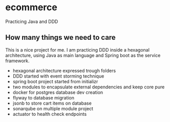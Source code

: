 # ecommerce
Practicing Java and DDD

## How many things we need to care

This is a nice project for me. I am practicing DDD inside a hexagonal 
architecture, using Java as main language and Spring boot as the service
framework.

- hexagonal architecture expressed trough folders
- DDD started with event storming technique
- spring boot project started from initializr
- two modules to encapsulate external dependencies and keep core pure
- docker for postgres database dev creation
- flyway to database migration
- jsonb to store cart items on database
- sonarqube on multiple module project
- actuator to health check endpoints

